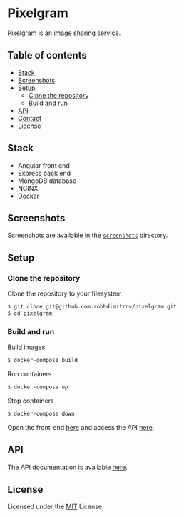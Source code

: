 # Pixelgram

Pixelgram is an image sharing service.

## Table of contents

- [Stack](#stack)
- [Screenshots](#screenshots)
- [Setup](#setup)
  - [Clone the repository](#clone-the-repository)
  - [Build and run](#build-and-run)
- [API](#api)
- [Contact](#contact)
- [License](#license)

## Stack

- Angular front end
- Express back end
- MongoDB database
- NGINX
- Docker

## Screenshots

Screenshots are available in the [`screenshots`](screenshots) directory.

## Setup

### Clone the repository

Clone the repository to your filesystem

```sh
$ git clone git@github.com:robbdimitrov/pixelgram.git
$ cd pixelgram
```

### Build and run

Build images

```sh
$ docker-compose build
```

Run containers

```sh
$ docker-compose up
```

Stop containers

```sh
$ docker-compose down
```

Open the front-end [here](http://localhost:4000/) and access the API [here](http://localhost:4000/api/).

## API

The API documentation is available [here](API.md).

## License

Licensed under the [MIT](LICENSE) License.
